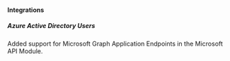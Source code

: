 
#### Integrations

##### Azure Active Directory Users

Added support for Microsoft Graph Application Endpoints in the Microsoft API Module.